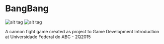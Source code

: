 # BangBang

![alt tag](http://forthebadge.com/images/badges/fuck-it-ship-it.svg)
![alt tag](http://forthebadge.com/images/badges/uses-badges.svg)

A cannon fight game created as project to Game Development Introduction at Universidade Federal do ABC - 2Q2015
